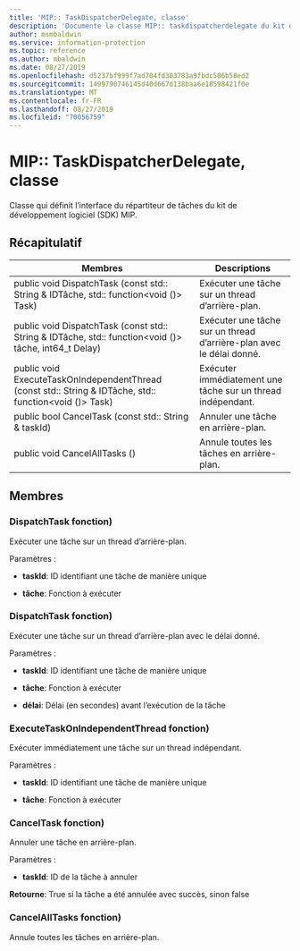 ```yaml
---
title: 'MIP:: TaskDispatcherDelegate, classe'
description: 'Documente la classe MIP:: taskdispatcherdelegate du kit de développement logiciel (SDK) Microsoft Information Protection (MIP).'
author: msmbaldwin
ms.service: information-protection
ms.topic: reference
ms.author: mbaldwin
ms.date: 08/27/2019
ms.openlocfilehash: d5237bf999f7ad704fd303783a9fbdc506b58ed2
ms.sourcegitcommit: 1499790746145d40d667d138baa6e18598421f0e
ms.translationtype: MT
ms.contentlocale: fr-FR
ms.lasthandoff: 08/27/2019
ms.locfileid: "70056759"
---
```

# <a name="class-miptaskdispatcherdelegate"></a>MIP:: TaskDispatcherDelegate, classe 
Classe qui définit l’interface du répartiteur de tâches du kit de développement logiciel (SDK) MIP.
  
## <a name="summary"></a>Récapitulatif
 Membres                        | Descriptions                                
--------------------------------|---------------------------------------------
public void DispatchTask (const std:: String & IDTâche, std:: function\<void ()\> Task)  |  Exécuter une tâche sur un thread d’arrière-plan.
public void DispatchTask (const std:: String & IDTâche, std:: function\<void ()\> tâche, int64_t Delay)  |  Exécuter une tâche sur un thread d’arrière-plan avec le délai donné.
public void ExecuteTaskOnIndependentThread (const std:: String & IDTâche, std:: function\<void ()\> Task)  |  Exécuter immédiatement une tâche sur un thread indépendant.
public bool CancelTask (const std:: String & taskId)  |  Annuler une tâche en arrière-plan.
public void CancelAllTasks ()  |  Annule toutes les tâches en arrière-plan.
  
## <a name="members"></a>Membres
  
### <a name="dispatchtask-function"></a>DispatchTask fonction)
Exécuter une tâche sur un thread d’arrière-plan.

Paramètres :  
* **taskId**: ID identifiant une tâche de manière unique 


* **tâche**: Fonction à exécuter


  
### <a name="dispatchtask-function"></a>DispatchTask fonction)
Exécuter une tâche sur un thread d’arrière-plan avec le délai donné.

Paramètres :  
* **taskId**: ID identifiant une tâche de manière unique 


* **tâche**: Fonction à exécuter 


* **délai**: Délai (en secondes) avant l’exécution de la tâche


  
### <a name="executetaskonindependentthread-function"></a>ExecuteTaskOnIndependentThread fonction)
Exécuter immédiatement une tâche sur un thread indépendant.

Paramètres :  
* **taskId**: ID identifiant une tâche de manière unique 


* **tâche**: Fonction à exécuter


  
### <a name="canceltask-function"></a>CancelTask fonction)
Annuler une tâche en arrière-plan.

Paramètres :  
* **taskId**: ID de la tâche à annuler



  
**Retourne**: True si la tâche a été annulée avec succès, sinon false
  
### <a name="cancelalltasks-function"></a>CancelAllTasks fonction)
Annule toutes les tâches en arrière-plan.